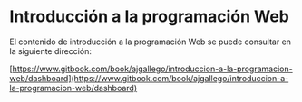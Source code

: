 <!-- *********************************************************************** -->
# Introducción a la programación Web 

El contenido de introducción a la programación Web se puede consultar en la siguiente dirección: 

[https://www.gitbook.com/book/ajgallego/introduccion-a-la-programacion-web/dashboard](https://www.gitbook.com/book/ajgallego/introduccion-a-la-programacion-web/dashboard)





